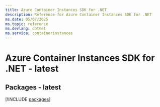 ```yaml
---
title: Azure Container Instances SDK for .NET
description: Reference for Azure Container Instances SDK for .NET
ms.date: 05/07/2025
ms.topic: reference
ms.devlang: dotnet
ms.service: containerinstances
---
```

# Azure Container Instances SDK for .NET - latest
## Packages - latest
[!INCLUDE [packages](container-instances-index.md)]